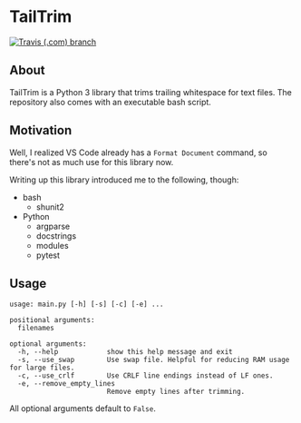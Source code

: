 # TailTrim

[![Travis (.com) branch](https://img.shields.io/travis/com/rzhao271/tailtrim/master)](https://travis-ci.com/github/rzhao271/tailtrim)

## About

TailTrim is a Python 3 library that trims trailing whitespace for text files.
The repository also comes with an executable bash script.

## Motivation

Well, I realized VS Code already has a `Format Document` command, so there's not as much use for this library now.

Writing up this library introduced me to the following, though:

- bash
    - shunit2
- Python
    - argparse
    - docstrings
    - modules
    - pytest

## Usage

```
usage: main.py [-h] [-s] [-c] [-e] ...

positional arguments:
  filenames

optional arguments:
  -h, --help            show this help message and exit
  -s, --use_swap        Use swap file. Helpful for reducing RAM usage for large files.
  -c, --use_crlf        Use CRLF line endings instead of LF ones.
  -e, --remove_empty_lines
                        Remove empty lines after trimming.
```

All optional arguments default to `False`.
